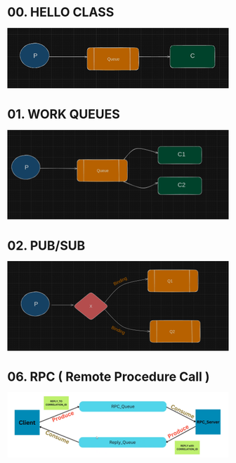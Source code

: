 # 00. HELLO CLASS

![alt text](./assets/00.HELLO.png)

# 01. WORK QUEUES

![alt text](./assets/01.WORK-QUEUES.png)

# 02. PUB/SUB

![alt text](./assets/02.PUB-SUB.png)


# 06. RPC ( Remote Procedure Call )

![alt text](./assets/06.RPC.png)